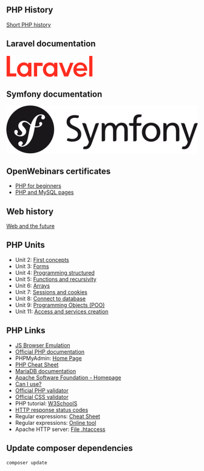 ## PHP History
[Short PHP history](https://desarrolloweb.com/articulos/436.php)

## Laravel documentation
[![Logo de Laravel](img/laravel.svg)](https://laravel.com/docs/9.x)

## Symfony documentation
[![Logo de Symfony](img/symfony.svg)](https://symfony.com/doc/current/index.html)

## OpenWebinars certificates
- [PHP for beginners](https://openwebinars.net/certificacion/doGX9mwV?type=pdf&r=a5df70feb}&t=)
- [PHP and MySQL pages](https://openwebinars.net/certificacion/Xx3Nr1av?type=pdf&r=a5df70feb}&t=)

## Web history
[Web and the future](https://drive.google.com/file/d/1rvRm5mKgx1Mq_79S2bzoRdykw7F9U189/view)

## PHP Units
- Unit 2: [First concepts](https://drive.google.com/file/d/1xIvgg8bbaVnaRNGP_m02cVLdcim2VhxV/view)
- Unit 3: [Forms](https://drive.google.com/file/d/17eM9z0FV190mI7YfY9D2ECZ53tFK-SlP/view)
- Unit 4: [Programming structured](https://drive.google.com/file/d/1H2or9rNRiaYfOu-dlfv--oTU5F8_7lgw/view)
- Unit 5: [Functions and recursivity](https://drive.google.com/file/d/1riWofoPYddmPhhIQBP1R6PNiviZGv9Cn/view)
- Unit 6: [Arrays](https://drive.google.com/file/d/1_icVkoQ9muYOEJBN5ztoMQOx_TIMHhv4/view)
- Unit 7: [Sessions and cookies](https://drive.google.com/file/d/1xmNlELsAK8b9y65LvWQVW_1wXM19PBLs/view)
- Unit 8: [Connect to database](https://drive.google.com/file/d/10OnSQk8Al7pv7iz-ltFKFqhGZyJnaYdY/view)
- Unit 9: [Programming Objects (POO)](https://drive.google.com/file/d/1fHoRb19WbKClMX-OZcAlj2-s9Wn2vMlS/view)
- Unit 11: [Access and services creation](https://drive.google.com/file/d/1m7NIgkjr6UhYQWWErrZ6-ltEc9_gLg4p/view)

## PHP Links
- [JS Browser Emulation](https://oldweb.today/#19960101/http://geocities.com/)
- [Official PHP documentation](https://www.php.net/)
- PHPMyAdmin: [Home Page](https://www.phpmyadmin.net/)
- [PHP Cheat Sheet](https://overapi.com/php)
- [MariaDB documentation](https://mariadb.org/)
- [Apache Software Foundation - Homepage](https://www.apache.org/)
- [Can I use?](https://caniuse.com/)
- [Official PHP validator](https://phpcodechecker.com/)
- [Official CSS validator](https://jigsaw.w3.org/css-validator/)
- PHP tutorial: [W3SchoolS](https://www.w3schools.com/php/default.asp)
- [HTTP response status codes](https://developer.mozilla.org/es/docs/Web/HTTP/Status)
- Regular expressions: [Cheat Sheet](https://overapi.com/regex)
- Regular expressions: [Online tool](https://regexr.com/)
- Apache HTTP server: [File .htaccess](https://httpd.apache.org/docs/2.4/howto/htaccess.html)

## Update composer dependencies
```bash
composer update
```

